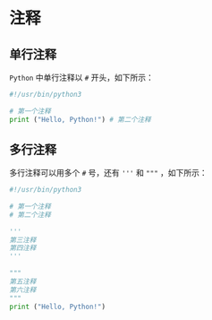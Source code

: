 # 注释

## 单行注释

`Python` 中单行注释以 `#` 开头，如下所示：

``` python
#!/usr/bin/python3
 
# 第一个注释
print ("Hello, Python!") # 第二个注释
```

## 多行注释

多行注释可以用多个 `#` 号，还有 `'''` 和 `"""` ，如下所示：

``` python
#!/usr/bin/python3
 
# 第一个注释
# 第二个注释
 
'''
第三注释
第四注释
'''
 
"""
第五注释
第六注释
"""
print ("Hello, Python!")
```
